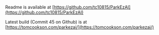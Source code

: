 Readme is available at [https://github.com/tc10815/ParkEzAI](https://github.com/tc10815/ParkEzAI)

Latest build (Commit 45 on Github) is at [https://tomcookson.com/parkezai/](https://tomcookson.com/parkezai/)
